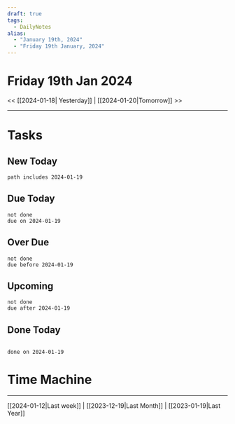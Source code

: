 ```yaml
---
draft: true
tags:
  - DailyNotes
alias:
  - "January 19th, 2024"
  - "Friday 19th January, 2024"
---
```


# Friday 19th Jan 2024

<< [[2024-01-18| Yesterday]] | [[2024-01-20|Tomorrow]] >>

---



# Tasks

## New Today

```tasks
path includes 2024-01-19
```

## Due Today

```tasks
not done
due on 2024-01-19
```

## Over Due

```tasks
not done
due before 2024-01-19
```

## Upcoming

```tasks
not done
due after 2024-01-19
```

## Done Today

```tasks

done on 2024-01-19

```

# Time Machine

---

[[2024-01-12|Last week]] | [[2023-12-19|Last Month]] | [[2023-01-19|Last Year]]
